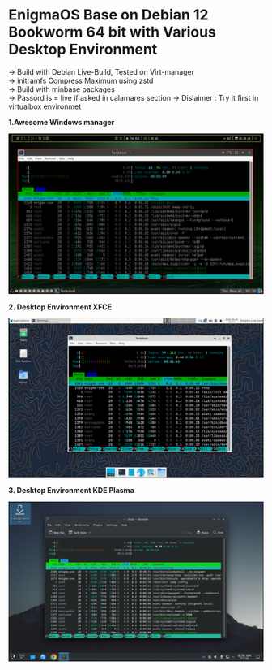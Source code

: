 <h1>EnigmaOS Base on Debian 12 Bookworm 64 bit with Various Desktop Environment</h1>

-> Build with Debian Live-Build, Tested on Virt-manager </br>
-> initramfs Compress Maximum using zstd </br>
-> Build with minbase packages </br>
-> Passord is = live if asked in calamares section
-> Dislaimer : Try it first in virtualbox environmet

<b>1.Awesome Windows manager</b>

 ![Awesome Windows Manager](https://github.com/EnigmaElec/EnigmaElec.github.io/blob/main/assset/EnimaOS_awesomeWM/6.png)

<b>2. Desktop Environment XFCE</b>

![XFCE](https://github.com/EnigmaElec/EnigmaElec.github.io/blob/main/assset/EnigmaOS_%20XFCE/Screenshot%20from%202025-05-01%2001-43-49.png)

<b>3. Desktop Environment KDE Plasma</b>

![KDE Plasma](https://github.com/EnigmaElec/EnigmaElec.github.io/blob/main/assset/EnigmaOS_Plasma/5.png)
